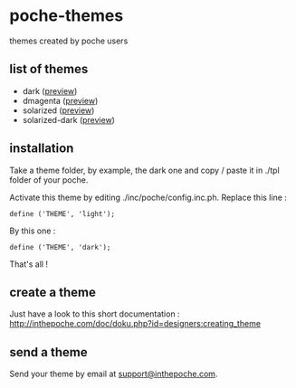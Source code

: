 # poche-themes

themes created by poche users

## list of themes

* dark ([preview](https://raw.github.com/inthepoche/poche-themes/master/dark/screenshot.jpg))
* dmagenta ([preview](https://raw.github.com/inthepoche/poche-themes/master/dmagenta/screenshot.jpg))
* solarized ([preview](https://raw.github.com/inthepoche/poche-themes/master/solarized/screenshot.jpg))
* solarized-dark ([preview](https://raw.github.com/inthepoche/poche-themes/master/solarized-dark/screenshot.jpg))

## installation
Take a theme folder, by example, the dark one and copy / paste it in ./tpl folder of your poche. 

Activate this theme by editing ./inc/poche/config.inc.ph. Replace this line : 

```
define ('THEME', 'light');
```

By this one : 

```
define ('THEME', 'dark');
```

That's all ! 

## create a theme

Just have a look to this short documentation : http://inthepoche.com/doc/doku.php?id=designers:creating_theme

## send a theme

Send your theme by email at support@inthepoche.com.
